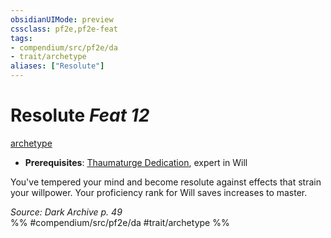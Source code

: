 ```yaml
---
obsidianUIMode: preview
cssclass: pf2e,pf2e-feat
tags:
- compendium/src/pf2e/da
- trait/archetype
aliases: ["Resolute"]
---
```

# Resolute  *Feat 12*  
[archetype](archetype.md "Archetype Feat Trait")  

- **Prerequisites**: [Thaumaturge Dedication](thaumaturge-dedication-da.md), expert in Will

You've tempered your mind and become resolute against effects that strain your willpower. Your proficiency rank for Will saves increases to master.

*Source: Dark Archive p. 49*  
%% #compendium/src/pf2e/da #trait/archetype %%